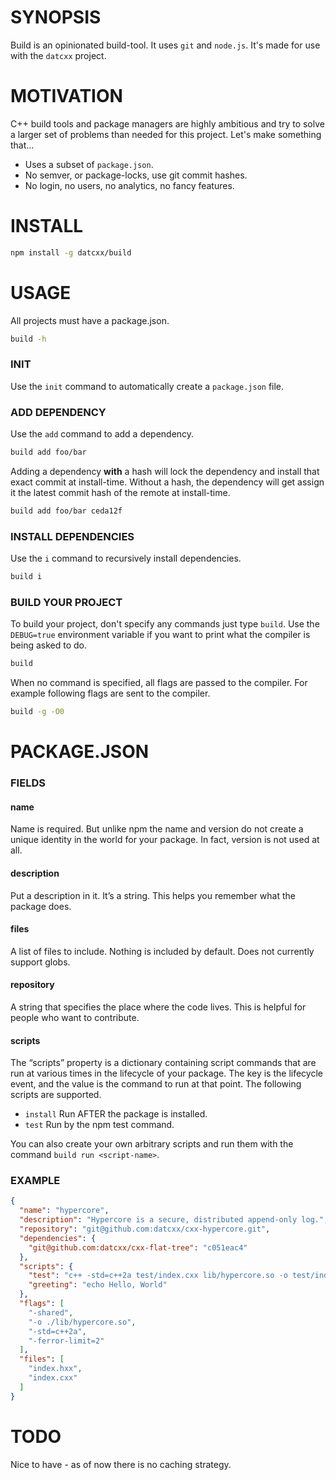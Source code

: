 # SYNOPSIS

Build is an opinionated build-tool. It uses `git` and `node.js`. It's made
for use with the `datcxx` project.

# MOTIVATION

C++ build tools and package managers are highly ambitious and try to solve
a larger set of problems than needed for this project. Let's make something
that...

- Uses a subset of `package.json`.
- No semver, or package-locks, use git commit hashes.
- No login, no users, no analytics, no fancy features.

# INSTALL

```bash
npm install -g datcxx/build
```

# USAGE
All projects must have a package.json.

```bash
build -h
```

### INIT
Use the `init` command to automatically create a `package.json` file.

### ADD DEPENDENCY
Use the `add` command to add a dependency.

```bash
build add foo/bar
```

Adding a dependency **with** a hash will lock the dependency and
install that exact commit at install-time. Without a hash, the dependency
will get assign it the latest commit hash of the remote at install-time.

```bash
build add foo/bar ceda12f
```

### INSTALL DEPENDENCIES
Use the `i` command to recursively install dependencies.

```bash
build i
```

### BUILD YOUR PROJECT
To build your project, don't specify any commands just type `build`. Use the
`DEBUG=true` environment variable if you want to print what the compiler is
being asked to do.

```bash
build
```

When no command is specified, all flags are passed to the compiler. For example
following flags are sent to the compiler.

```bash
build -g -O0
```

# PACKAGE.JSON

### FIELDS

#### name
Name is required. But unlike npm the name and version do not create a unique
identity in the world for your package. In fact, version is not used at all.

#### description
Put a description in it. It’s a string. This helps you remember what the package
does.

#### files
A list of files to include. Nothing is included by default. Does not currently
support globs.

#### repository
A string that specifies the place where the code lives. This is helpful for
people who want to contribute.

#### scripts
The “scripts” property is a dictionary containing script commands that are run 
at various times in the lifecycle of your package. The key is the lifecycle
event, and the value is the command to run at that point. The following scripts
are supported.

- `install` Run AFTER the package is installed.
- `test` Run by the npm test command.

You can also create your own arbitrary scripts and run them with the command
`build run <script-name>`.

### EXAMPLE

```json
{
  "name": "hypercore",
  "description": "Hypercore is a secure, distributed append-only log.",
  "repository": "git@github.com:datcxx/cxx-hypercore.git",
  "dependencies": {
    "git@github.com:datcxx/cxx-flat-tree": "c051eac4"
  },
  "scripts": {
    "test": "c++ -std=c++2a test/index.cxx lib/hypercore.so -o test/index && ./test/index",
    "greeting": "echo Hello, World"
  },
  "flags": [
    "-shared",
    "-o ./lib/hypercore.so",
    "-std=c++2a",
    "-ferror-limit=2"
  ],
  "files": [
    "index.hxx",
    "index.cxx"
  ]
}
```

# TODO
Nice to have - as of now there is no caching strategy.

